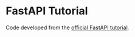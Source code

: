 # FastAPI Tutorial

Code developed from the [official FastAPI tutorial](https://fastapi.tiangolo.com/tutorial/).
